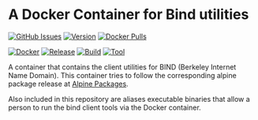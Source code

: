 # A Docker Container for Bind utilities

[![GitHub Issues](https://img.shields.io/github/issues-raw/dcjulian29/docker-bind.svg)](https://github.com/dcjulian29/docker-bind/issues) [![Version](https://img.shields.io/docker/v/dcjulian29/bind?sort=semver)](https://hub.docker.com/repository/docker/dcjulian29/bind) [![Docker Pulls](https://img.shields.io/docker/pulls/dcjulian29/bind.svg)](https://hub.docker.com/r/dcjulian29/bind/)

[![Docker](https://github.com/dcjulian29/docker-bind/actions/workflows/docker.yml/badge.svg)](https://github.com/dcjulian29/docker-bind/actions/workflows/docker.yml) [![Release](https://github.com/dcjulian29/docker-bind/actions/workflows/release.yml/badge.svg)](https://github.com/dcjulian29/docker-bind/actions/workflows/release.yml) [![Build](https://github.com/dcjulian29/docker-bind/actions/workflows/build.yml/badge.svg)](https://github.com/dcjulian29/docker-bind/actions/workflows/build.yml) [![Tool](https://github.com/dcjulian29/docker-bind/actions/workflows/tool.yml/badge.svg)](https://github.com/dcjulian29/docker-bind/actions/workflows/tool.yml)

A container that contains the client utilities for BIND (Berkeley Internet Name Domain). This container tries to follow the corresponding alpine package release at [Alpine Packages](https://pkgs.alpinelinux.org/packages?name=bind*&branch=v3.17&repo=&arch=&maintainer=).

Also included in this repository are aliases executable binaries that allow a person to run the bind client tools via the Docker container.
